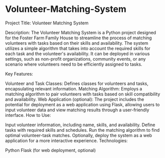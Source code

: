 # Volunteer-Matching-System
Project Title: Volunteer Matching System

Description:
The Volunteer Matching System is a Python project designed for the Foster Farm Family House to streamline the process of matching volunteers with tasks based on their skills and availability. The system utilizes a simple algorithm that takes into account the required skills for each task and the volunteer's availability. It can be deployed in various settings, such as non-profit organizations, community events, or any scenario where volunteers need to be efficiently assigned to tasks.

Key Features:

Volunteer and Task Classes: Defines classes for volunteers and tasks, encapsulating relevant information.
Matching Algorithm: Employs a matching algorithm to pair volunteers with tasks based on skill compatibility and availability.
Web Application (optional): The project includes the potential for deployment as a web application using Flask, allowing users to input volunteer data and view matching results through a user-friendly interface.
How to Use:

Input volunteer information, including name, skills, and availability.
Define tasks with required skills and schedules.
Run the matching algorithm to find optimal volunteer-task matches.
Optionally, deploy the system as a web application for a more interactive experience.
Technologies:

Python
Flask (for web deployment, optional)
